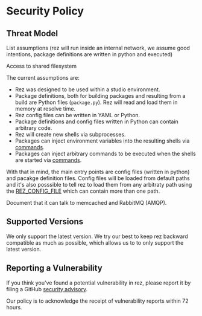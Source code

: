 # Security Policy

## Threat Model

List assumptions (rez will run inside an internal network, we assume good intentions, package definitions are written in python and executed)

Access to shared filesystem

The current assumptions are:
* Rez was designed to be used within a studio environment.
* Package definitions, both for building packages and resulting from a build are Python files (`package.py`). Rez will read and load them in memory at resolve time.
* Rez config files can be written in YAML or Python.
* Package definitions and config files written in Python can contain arbitrary code.
* Rez will create new shells via subprocesses.
* Packages can inject environment variables into the resulting shells via [commands](https://rez.readthedocs.io/en/stable/package_commands.html).
* Packages can inject arbitrary commands to be executed when the shells are started via [commands](https://rez.readthedocs.io/en/stable/package_commands.html).

With that in mind, the main entry points are config files (written in python) and pacakge definition files.
Config files will be loaded from default paths and it's also posssible to tell rez
to load them from any arbitraty path using the [REZ_CONFIG_FILE](https://rez.readthedocs.io/en/stable/environment.html#envvar-REZ_CONFIG_FILE) which can contain more than one path.

Document that it can talk to memcached and RabbitMQ (AMQP).

## Supported Versions

We only support the latest version. We try our best to keep rez backward
compatible as much as possible, which allows us to to only support the latest version.

## Reporting a Vulnerability

If you think you've found a potential vulnerability in rez, please report it by filing a GitHub [security
advisory](https://github.com/AcademySoftwareFoundation/rez/security/advisories/new).

Our policy is to acknowledge the receipt of vulnerability reports within 72 hours.

